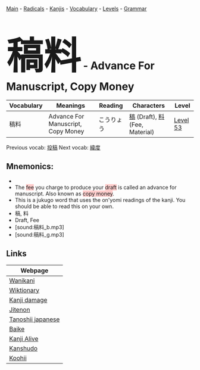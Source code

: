 <style> bigfont {font-size: 100px}</style>
[Main](../README.md) -
[Radicals](../radicals.md) -
[Kanjis](../kanjis.md) -
[Vocabulary](../vocabulary.md) -
[Levels](../levels.md) -
[Grammar](../grammar.md)
# <bigfont> 稿料</bigfont> - Advance For Manuscript, Copy Money 

| Vocabulary | Meanings | Reading | Characters | Level |
| --- | --- | --- | --- | --- |
| 稿料 | Advance For Manuscript, Copy Money | こうりょう |  [稿](../kanjis/稿.md) (Draft), [料](../kanjis/料.md) (Fee, Material) | [Level 53](../levels/wk_level53.md) |

Previous vocab: [投稿](投稿.md) Next vocab: [緯度](緯度.md) 

## Mnemonics:

* 
* The <span style="background-color:#ffcccb"> fee</span> you charge to produce your <span style="background-color:#ffcccb"> draft</span> is called an advance for manuscript. Also known as <span style="background-color:#ffcccb"> copy money</span>. 
* This is a jukugo word that uses the on'yomi readings of the kanji. You should be able to read this on your own.
* 稿, 料
* Draft, Fee
* [sound:稿料_b.mp3]
* [sound:稿料_g.mp3]


## Links 

| Webpage |
| --- |
| [Wanikani          ](https://www.wanikani.com/kanji/稿料) |
| [Wiktionary        ](https://en.wiktionary.org/wiki/稿料) |
| [Kanji damage      ](http://www.kanjidamage.com/kanji/search?utf8=✓&q=稿料) |
| [Jitenon           ](https://jitenon.com/kanji/稿料) |
| [Tanoshii japanese ](https://www.tanoshiijapanese.com/dictionary/kanji.cfm?k=稿料) |
| [Baike             ](https://baike.baidu.com/item/稿料) |
| [Kanji Alive       ](https://app.kanjialive.com/稿料) |
| [Kanshudo          ](https://www.kanshudo.com/searchmn?q=稿料) |
| [Koohii            ](https://kanji.koohii.com/study/kanji/稿料) |

